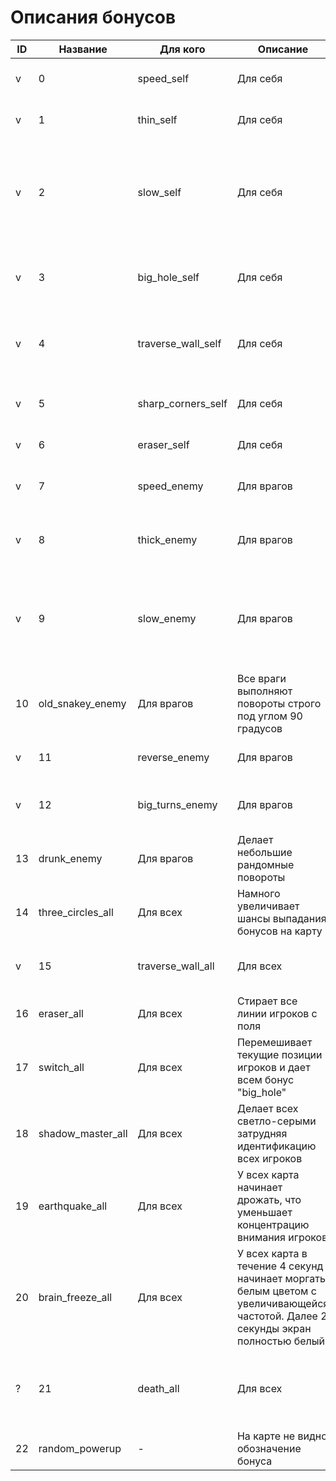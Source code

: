 # Описания бонусов

| ID | Название           | Для кого   | Описание                                                                                                                         | Время |
|----|--------------------|------------|----------------------------------------------------------------------------------------------------------------------------------|-------------------|
v| 0  | speed_self         | Для себя   | Увеличивает скорость в два раза                                                                                                  | 3 секунды         |
v| 1  | thin_self          | Для себя   | Уменьшает толщину в два раза                                                                                                     | 15 секунд         |
v| 2  | slow_self          | Для себя   | Уменьшает скорость игрока в два раза, увеличивает радиус поворота на четверть                                                    | 10 секунд         |
v| 3  | big_hole_self      | Для себя   | Позволяет проходить игроку через все препятствия                                                                                 | 6 секунд          |
v| 4  | traverse_wall_self | Для себя   | Позволяет проходить через стены (тороидальная поверхность)                                                                       | 15 секунд         |
v| 5  | sharp_corners_self | Для себя   | Уменьшает радиус поворота в два раза                                                                                             | 15 секунд         |
v| 6  | eraser_self        | Для себя   | Стирает змейку игрока                                                                                                            | -                 |
v| 7  | speed_enemy        | Для врагов | Увеличивает скорость врагов в два раза                                                                                           | 3 секунды         |
v| 8  | thick_enemy        | Для врагов | Увеличивает толщину врагов в два раза                                                                                            | 7 секунд          |
v| 9  | slow_enemy         | Для врагов | Уменьшает скорость врагов в два раза, но не изменяет радиус поворота игроков                                                     | 5 секунд          |
| 10 | old_snakey_enemy   | Для врагов | Все враги выполняют повороты строго под углом 90 градусов                                                                        | 7 секунд          |
v| 11 | reverse_enemy      | Для врагов | Инвертирует управление для врагов                                                                                                | 5 секунд          |
v| 12 | big_turns_enemy    | Для врагов | Увеличивает радиус поворота для врагов                                                                                           | 6 секунд          |
| 13 | drunk_enemy        | Для врагов | Делает небольшие рандомные повороты                                                                                              | 6 секунд          |
| 14 | three_circles_all  | Для всех   | Намного увеличивает шансы выпадания бонусов на карту                                                                             | -                 |
v| 15 | traverse_wall_all  | Для всех   | Позволяет всем игрокам проходить через стены                                                                                     | 10 секунд         |
| 16 | eraser_all         | Для всех   | Стирает все линии игроков с поля                                                                                                 | -                 |
| 17 | switch_all         | Для всех   | Перемешивает текущие позиции игроков и дает всем бонус "big_hole"                                                                | -                 |
| 18 | shadow_master_all  | Для всех   | Делает всех светло-серыми затрудняя идентификацию всех игроков                                                                   | 6 секунд          |
| 19 | earthquake_all     | Для всех   | У всех карта начинает дрожать, что уменьшает концентрацию внимания игроков                                                       | 5 секунд          |
| 20 | brain_freeze_all   | Для всех   | У всех карта в течение 4 секунд начинает моргать белым цветом с увеличивающейся частотой. Далее 2 секунды экран полностью белый. | -                 |
?| 21 | death_all          | Для всех   | Убивает случайного игрока (включая того, кто этот бонус собрал)                                                                  |                   |
| 22 | random_powerup     | -          | На карте не видно обозначение бонуса                                                                                             | -                 |
